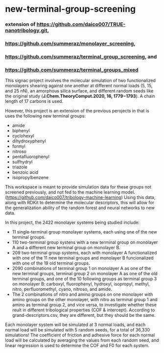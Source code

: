 # new-terminal-group-screening

### extension of https://github.com/daico007/TRUE-nanotribology.git,
### https://github.com/summeraz/monolayer_screening,
### https://github.com/summeraz/terminal_group_screening, and
### https://github.com/summeraz/terminal_groups_mixed

This signac project involves the molecular simulation of two functionalized monolayers shearing against one another at different normal loads (5, 15, and 25 nN), an amorphous silica surface, and different random seeds like the original study (__J.Chem.TheoryComput.2020, 16, 1779−1793__). A chain length of 17 carbons is used.

However, this project is an extension of the previous perojects in that is uses the following new terminal groups:
* amide
* biphenyl
* cyclohexyl
* dihydroxyphenyl
* formyl
* nitroso
* pentafluorophenyl
* sulfhydryl
* triazole
* benzoic acid
* isopropylbenzene

This workspace is meant to provide simulation data for these groups not screened previously, and not fed to the machine learning model. (https://github.com/daico007/tribology-machine-learning) Using this data, along with RDKit to determine the molecular descriptors, this will allow for the generalization ability of the random forest and neural networks to new data.

In this project, the 2422 monolayer systems being studied include:
* 11 single-terminal group monolayer systems, each using one of the new terminal groups.
* 110 two-terminal group systens with a new terminal group on monolayer A and a different new terminal group on monolayer B.
* 209 two-terminal group systems, each with monolayer A functionalized with one of the 11 new terminal groups and monolayer B funcionalized with one of the 19 old terminal groups.
* 2090 combinations of terminal group 1 on monolayer A as one of the new terminal groups, terminal group 2 on monolayer A as one of the old terminal groups, and one of the 10 following groups as terminal group 3 on monolayer B: carboxyl, fluorophenyl, hydroxyl, isopropyl, methyl,  nitro, perfluoromethyl, cyano, nitroso, and amide.
* The 2 combinations of nitro and amino groups on one monolayer with amino groups on the other monolayer, with nitro as terminal group 1 and amino as terminal group 2, and vice versa, to investigate whether these reult in different tribological properties (COF & intercept). According to grand-descriptors.csv, they are different, but they should be the same. 

Each monolayer system will be simulated at 3 normal loads, and each normal load will be simulated with 5 random seeds, for a total of 36,330 simulations! The coefficient of friction and adhesive force for each normal load will be calculated by averaging the values from each random seed, and linear regression is used to determine the COF and F0 for each system.
